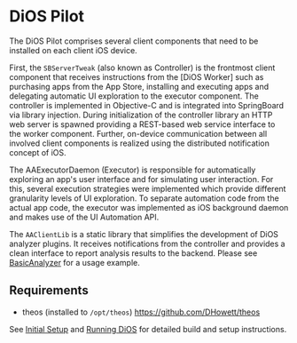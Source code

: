 # DiOS Pilot

The DiOS Pilot comprises several client components that need to be installed on each client iOS device. 

First, the `SBServerTweak` (also known as Controller) is the frontmost client component that receives instructions from the [DiOS Worker] such as purchasing apps from the App Store, installing and executing apps and delegating automatic UI exploration to the executor component. The controller is implemented in Objective-C and is integrated into SpringBoard via library injection. During initialization of the controller library an HTTP web server is spawned providing a REST-based web service interface to the worker component. Further, on-device communication between all involved client components is realized using the distributed notification concept of iOS.

The AAExecutorDaemon (Executor) is responsible for automatically exploring an app's user interface and for simulating user interaction. For this, several execution strategies were implemented which provide different granularity levels of UI exploration. To separate automation code from the actual app code, the executor was implemented as iOS background daemon and makes use of the UI Automation API.

The `AAClientLib` is a static library that simplifies the development of DiOS analyzer plugins. It receives notifications from the controller and provides a clean interface to report analysis results to the backend. Please see [BasicAnalyzer](https://github.com/DiOS-Analysis/BasicAnalyzer) for a usage example. 


## Requirements
  * theos (installed to `/opt/theos`) <https://github.com/DHowett/theos>


See [Initial Setup](https://github.com/DiOS-Analysis/DiOS/wiki/Initial-Setup) and [Running DiOS](https://github.com/DiOS-Analysis/DiOS/wiki/Running-DiOS) for detailed build and setup instructions.
